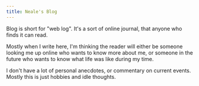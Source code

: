 ```yaml
---
title: Neale's Blog
---
```


Blog is short for "web log".
It's a sort of online journal,
that anyone who finds it can read.

Mostly when I write here,
I'm thinking the reader will either be someone looking me up online who wants to know more about me,
or someone in the future who wants to know what life was like during my time.

I don't have a lot of personal anecdotes,
or commentary on current events.
Mostly this is just hobbies and idle thoughts.
